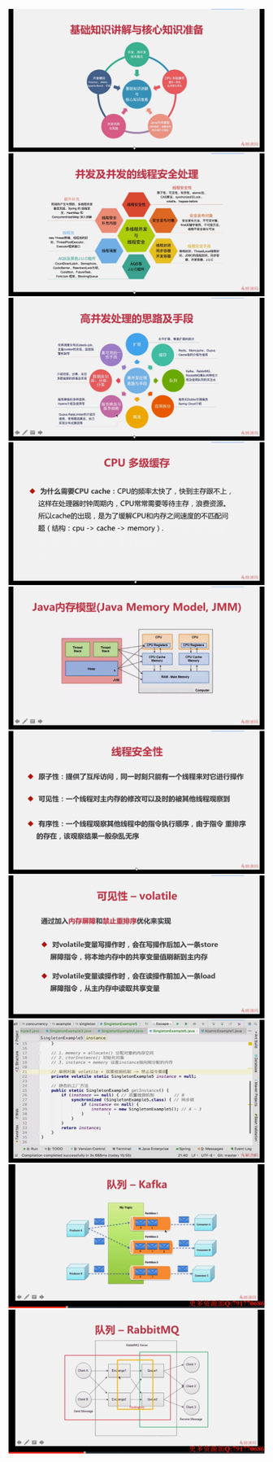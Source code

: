 ![](.ReadeMe_images\777fa032.png)
![](.ReadeMe_images\db3b2f8e.png)
![](.ReadeMe_images\16a30f8c.png)
![](.ReadeMe_images\74606f76.png)
![](.ReadeMe_images\6a7f5a79.png)
![](.ReadeMe_images\7f62ff2d.png)
![](.ReadeMe_images\d1b52b64.png)
![](.ReadeMe_images\5d74b783.png)
![](.ReadeMe_images\5f7ed144.png)
![](.ReadeMe_images\d1600022.png)

